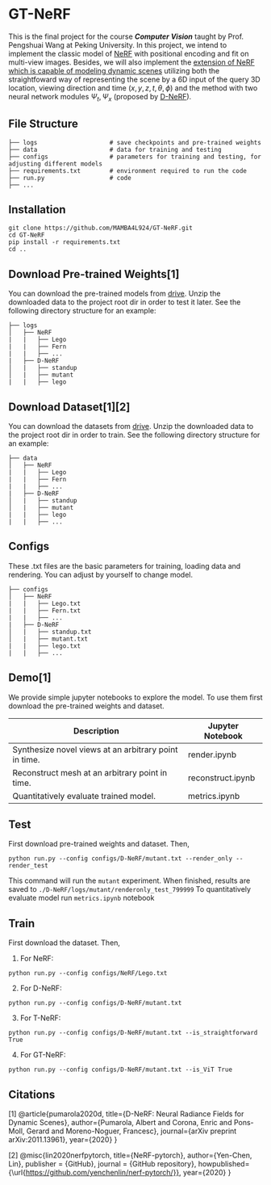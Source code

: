 # GT-NeRF
This is the final project for the course ***Computer Vision*** taught by Prof. Pengshuai Wang at Peking University. In this project, we intend to implement the classic model of [NeRF](http://www.matthewtancik.com/nerf) with positional encoding and fit on multi-view images. Besides, we will also implement the [extension of NeRF which is capable of modeling dynamic scenes](https://www.albertpumarola.com/research/D-NeRF/index.html) utilizing both the straightfoward way of representing the scene by a 6D input of the query 3D location, viewing direction and time $(x, y, z, t, θ, ϕ)$ and the method with two neural network modules $Ψ_t,  Ψ_x$ (proposed by [D-NeRF](https://www.albertpumarola.com/research/D-NeRF/index.html)).  

## File Structure
```
├── logs                    # save checkpoints and pre-trained weights
├── data                    # data for training and testing
├── configs                 # parameters for training and testing, for adjusting different models
├── requirements.txt        # environment required to run the code
├── run.py                  # code
├── ...
```

## Installation
```
git clone https://github.com/MAMBA4L924/GT-NeRF.git
cd GT-NeRF
pip install -r requirements.txt
cd ..
```

## Download Pre-trained Weights[1]
 You can download the pre-trained models from [drive](https://drive.google.com/drive/folders/1p3HAV7irfNl3UQyI0R1nr68mxngmZuDk?usp=sharing). Unzip the downloaded data to the project root dir in order to test it later. See the following directory structure for an example:
```
├── logs 
│   ├── NeRF
|   |   ├── Lego
|   |   ├── Fern
|   |   ├── ...
|   ├── D-NeRF
│   |   ├── standup 
│   |   ├── mutant
|   |   ├── lego
```

## Download Dataset[1][2]
 You can download the datasets from [drive](https://drive.google.com/drive/folders/1Zy0wkFIy7EApZiJEEVjQVLYYLk9_R2EL?usp=sharing). Unzip the downloaded data to the project root dir in order to train. See the following directory structure for an example:
```
├── data 
│   ├── NeRF
|   |   ├── Lego
|   |   ├── Fern
|   |   ├── ...
|   ├── D-NeRF
│   |   ├── standup 
│   |   ├── mutant
|   |   ├── lego
|   |   ├── ...
```
## Configs
These .txt files are the basic parameters for training, loading data and rendering. You can adjust by yourself to change model.
```
├── configs
│   ├── NeRF
|   |   ├── Lego.txt
|   |   ├── Fern.txt
|   |   ├── ...
|   ├── D-NeRF
│   |   ├── standup.txt 
│   |   ├── mutant.txt
|   |   ├── lego.txt
|   |   ├── ...
```


## Demo[1]
We provide simple jupyter notebooks to explore the model. To use them first download the pre-trained weights and dataset.

| Description      | Jupyter Notebook |
| ----------- | ----------- |
| Synthesize novel views at an arbitrary point in time. | render.ipynb|
| Reconstruct mesh at an arbitrary point in time. | reconstruct.ipynb|
| Quantitatively evaluate trained model. | metrics.ipynb|

## Test
First download pre-trained weights and dataset. Then, 
```
python run.py --config configs/D-NeRF/mutant.txt --render_only --render_test
```
This command will run the `mutant` experiment. When finished, results are saved to `./D-NeRF/logs/mutant/renderonly_test_799999` To quantitatively evaluate model run `metrics.ipynb` notebook

## Train
First download the dataset. Then,  
1. For NeRF:
```
python run.py --config configs/NeRF/Lego.txt
```
2. For D-NeRF:
```
python run.py --config configs/D-NeRF/mutant.txt
```
3. For T-NeRF:
```
python run.py --config configs/D-NeRF/mutant.txt --is_straightforward True
```
4. For GT-NeRF:
```
python run.py --config configs/D-NeRF/mutant.txt --is_ViT True
```
## Citations
[1] @article{pumarola2020d,
  title={D-NeRF: Neural Radiance Fields for Dynamic Scenes},
  author={Pumarola, Albert and Corona, Enric and Pons-Moll, Gerard and Moreno-Noguer, Francesc},
  journal={arXiv preprint arXiv:2011.13961},
  year={2020}
}  

[2] @misc{lin2020nerfpytorch,
  title={NeRF-pytorch},
  author={Yen-Chen, Lin},
  publisher = {GitHub},
  journal = {GitHub repository},
  howpublished={\url{https://github.com/yenchenlin/nerf-pytorch/}},
  year={2020}
}
